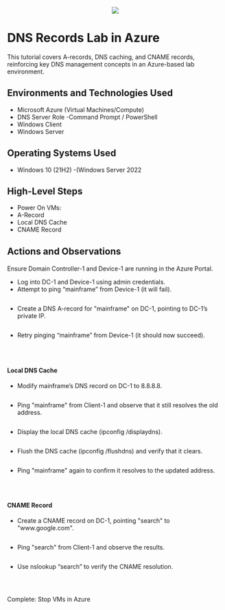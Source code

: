 <p align="center">
<img src="https://github.com/user-attachments/assets/e7adbe0d-3da8-462b-8fb3-440cc16e78c8"/>

</p>

<h1>DNS Records Lab in Azure</h1>
<p>This tutorial covers A-records, DNS caching, and CNAME records, reinforcing key DNS management concepts in an Azure-based lab environment. <br />
</p>


<h2>Environments and Technologies Used</h2>

- Microsoft Azure (Virtual Machines/Compute)
- DNS Server Role
-Command Prompt / PowerShell
- Windows Client 
- Windows Server

<h2>Operating Systems Used </h2>

- Windows 10 (21H2)
-(Windows Server 2022 

<h2>High-Level Steps</h2>

- Power On VMs:
- A-Record
- Local DNS Cache
- CNAME Record

<h2>Actions and Observations</h2>

<h4></h4>
<p>Ensure Domain Controller-1 and Device-1 are running in the Azure Portal.
</p>
<p>
<ul>
<li>Log into DC-1 and Device-1 using admin credentials.</li>
<li>Attempt to ping “mainframe” from Device-1 (it will fail).</li>
  <p>
<img src=""/>
</p>
<li>Create a DNS A-record for "mainframe" on DC-1, pointing to DC-1’s private IP.</li>
  <p>
<img src=""/>
</p>
<li>Retry pinging “mainframe” from Device-1 (it should now succeed).</li>
  <p>
<img src=""/>
</p>
</ul>
</p>
<br/>

<h4>Local DNS Cache </h4>
<p></p>
<p>
<ul>
<li>Modify mainframe’s DNS record on DC-1 to 8.8.8.8.</li>
  <p>
<img src=""/>
</p>
<li>Ping "mainframe" from Client-1 and observe that it still resolves the old address.</li>
  <p>
<img src=""/>
</p>
<li>Display the local DNS cache (ipconfig /displaydns).</li>
  <p>
<img src=""/>
</p>
  <li>Flush the DNS cache (ipconfig /flushdns) and verify that it clears.</li>
  <p>
<img src=""/>
</p>
  <li>Ping "mainframe" again to confirm it resolves to the updated address.</li>
  <p>
<img src=""/>
</p>
</ul>
</p>
<br/>

<h4>CNAME Record </h4>
<p></p>
<p>
<ul>
<li>Create a CNAME record on DC-1, pointing "search" to "www.google.com".</li>
  <p>
<img src=""/>
</p>
<li>Ping "search" from Client-1 and observe the results.</li>
  <p>
<img src=""/>
</p>
<li>Use nslookup “search” to verify the CNAME resolution.</li>
  <p>
<img src=""/>
</p>
</ul>
</p>
<br/>

Complete: Stop VMs in Azure 
